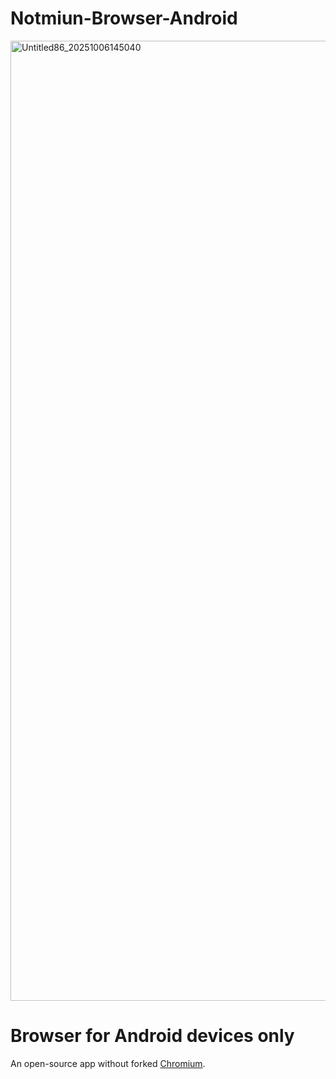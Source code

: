 # Notmiun-Browser-Android

<img width="2048" height="1536" alt="Untitled86_20251006145040" src="https://github.com/user-attachments/assets/67f2eebc-3f27-4be1-a578-e9e42c75c7a5" />

# Browser for Android devices only


An open-source app without forked [Chromium](https://chromium.org).

